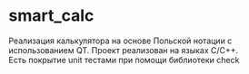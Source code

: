 # smart_calc
Реализация калькулятора на основе Польской нотации с использованием QT.
Проект реализован на языках С/C++. \
Есть покрытие unit тестами при помощи библиотеки check
